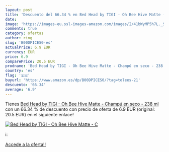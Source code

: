 ```yaml
---
layout: post
title: 'Descuento del 66.34 % en Bed Head by TIGI - Oh Bee Hive Matte - C'
date: 
image: 'https://images-eu.ssl-images-amazon.com/images/I/41bWyMP5h7L._SL200_.jpg'
comments: true
category: ofertas
author: ring
slug: 'B00DPICES0-es'
actualPrice: 6.9 EUR
currency: EUR
price: 6.9
comparePrice: 20.5 EUR
prodname: 'Bed Head by TIGI - Oh Bee Hive Matte - Champú en seco - 238 ml'
country: 'es'
flag: '🇪🇸'
buyurl: 'https://www.amazon.es/dp/B00DPICES0/?tag=tolees-21'
descuento: '66.34'
average: '6.9'
---
```


Tienes [Bed Head by TIGI - Oh Bee Hive Matte - Champú en seco - 238 ml](https://www.amazon.es/dp/B00DPICES0/?tag=tolees-21) con un 66.34 % de descuento con precio de oferta de 6.9 EUR (original: 20.5 EUR) en el siguiente enlace!

[![Bed Head by TIGI - Oh Bee Hive Matte - C](https://images-eu.ssl-images-amazon.com/images/I/41bWyMP5h7L._SL200_.jpg)](https://www.amazon.es/dp/B00DPICES0/?tag=tolees-21)

ℹ️:


[Accede a la oferta!!](https://www.amazon.es/dp/B00DPICES0/?tag=tolees-21)
